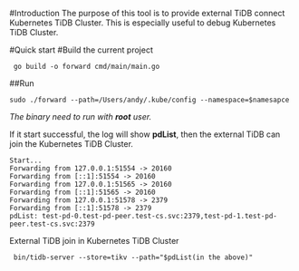 #Introduction
The purpose of this tool is to provide external TiDB connect Kubernetes TiDB Cluster. 
This is especially useful to debug Kubernetes TiDB Cluster.

#Quick start
#Build the current project
```$xslt
 go build -o forward cmd/main/main.go
```

##Run
```$xslt
sudo ./forward --path=/Users/andy/.kube/config --namespace=$namesapce
```

*The binary need to run with **root** user.*

If it start successful, the log will show **pdList**, then the external TiDB can join the Kubernetes TiDB Cluster.
```$xslt
Start...
Forwarding from 127.0.0.1:51554 -> 20160
Forwarding from [::1]:51554 -> 20160
Forwarding from 127.0.0.1:51565 -> 20160
Forwarding from [::1]:51565 -> 20160
Forwarding from 127.0.0.1:51578 -> 2379
Forwarding from [::1]:51578 -> 2379
pdList: test-pd-0.test-pd-peer.test-cs.svc:2379,test-pd-1.test-pd-peer.test-cs.svc:2379
```

External TiDB join in Kubernetes TiDB Cluster
```$xslt
 bin/tidb-server --store=tikv --path="$pdList(in the above)"

```